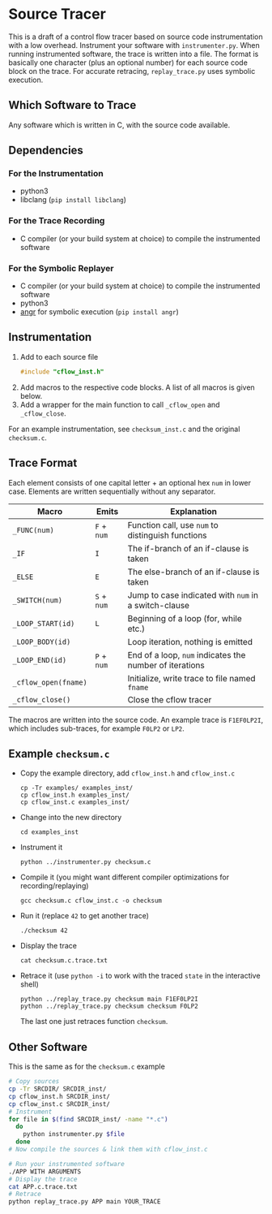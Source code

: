 # Source Tracer

This is a draft of a control flow tracer based on source code instrumentation with a low overhead.
Instrument your software with `instrumenter.py`. When running instrumented software, the trace is written into a file.
The format is basically one character (plus an optional number)
for each source code block on the trace.
For accurate retracing, `replay_trace.py` uses symbolic execution.

## Which Software to Trace

Any software which is written in C, with the source code available.

## Dependencies
### For the Instrumentation

* python3
* libclang (`pip install libclang`)

### For the Trace Recording

* C compiler (or your build system at choice) to compile the instrumented software

### For the Symbolic Replayer

* C compiler (or your build system at choice) to compile the instrumented software
* python3
* [angr](https://angr.io) for symbolic execution (`pip install angr`)

## Instrumentation

1. Add to each source file
   ```C
   #include "cflow_inst.h"
   ```
2. Add macros to the respective code blocks. A list of all macros is given below.
3. Add a wrapper for the main function to call `_cflow_open` and `_cflow_close`.

For an example instrumentation, see `checksum_inst.c`
and the original `checksum.c`.

## Trace Format

Each element consists of one capital letter + an optional hex `num` in lower case.
Elements are written sequentially without any separator.

| Macro                | Emits       | Explanation                                             |
|----------------------|-------------|---------------------------------------------------------|
| `_FUNC(num)`         | `F` + `num` | Function call, use `num` to distinguish functions       |
| `_IF`                | `I`         | The if-branch of an if-clause is taken                  |
| `_ELSE`              | `E`         | The else-branch of an if-clause is taken                |
| `_SWITCH(num)`       | `S` + `num` | Jump to case indicated with `num` in a switch-clause    |
| `_LOOP_START(id)`    | `L`         | Beginning of a loop (for, while etc.)                   |
| `_LOOP_BODY(id)`     |             | Loop iteration, nothing is emitted                      |
| `_LOOP_END(id)`      | `P` + `num` | End of a loop, `num` indicates the number of iterations |
| `_cflow_open(fname)` |             | Initialize, write trace to file named `fname`           |
| `_cflow_close()`     |             | Close the cflow tracer                                  |

The macros are written into the source code.
An example trace is `F1EF0LP2I`, which includes sub-traces, for example `F0LP2` or `LP2`.

## Example `checksum.c`

* Copy the example directory, add `cflow_inst.h` and `cflow_inst.c`
  ```
  cp -Tr examples/ examples_inst/
  cp cflow_inst.h examples_inst/
  cp cflow_inst.c examples_inst/
  ```
* Change into the new directory
  ```
  cd examples_inst
  ```
* Instrument it
  ```
  python ../instrumenter.py checksum.c
  ```
* Compile it (you might want different compiler optimizations for recording/replaying)
  ```
  gcc checksum.c cflow_inst.c -o checksum
  ```
* Run it (replace `42` to get another trace) 
  ```
  ./checksum 42
  ```
* Display the trace
  ```
  cat checksum.c.trace.txt
  ```
* Retrace it (use `python -i` to work with the traced `state` in the interactive shell)
  ```
  python ../replay_trace.py checksum main F1EF0LP2I
  python ../replay_trace.py checksum checksum F0LP2
  ```
  The last one just retraces function `checksum`.

## Other Software

This is the same as for the `checksum.c` example

  ```sh
  # Copy sources
  cp -Tr SRCDIR/ SRCDIR_inst/
  cp cflow_inst.h SRCDIR_inst/
  cp cflow_inst.c SRCDIR_inst/
  # Instrument
  for file in $(find SRCDIR_inst/ -name "*.c")
    do
      python instrumenter.py $file
    done
  # Now compile the sources & link them with cflow_inst.c
  
  # Run your instrumented software
  ./APP WITH ARGUMENTS
  # Display the trace
  cat APP.c.trace.txt
  # Retrace
  python replay_trace.py APP main YOUR_TRACE
  ```
